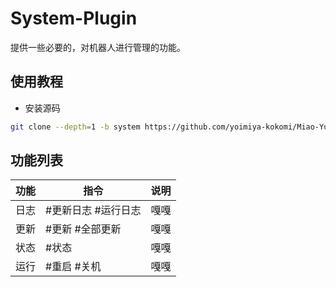 # System-Plugin

提供一些必要的，对机器人进行管理的功能。

## 使用教程

- 安装源码

```sh
git clone --depth=1 -b system https://github.com/yoimiya-kokomi/Miao-Yunzai.git ./plugins/system
```

## 功能列表

| 功能 | 指令                | 说明 |
| ---- | ------------------- | ---- |
| 日志 | #更新日志 #运行日志 | 嘎嘎 |
| 更新 | #更新 #全部更新     | 嘎嘎 |
| 状态 | #状态               | 嘎嘎 |
| 运行 | #重启 #关机         | 嘎嘎 |

